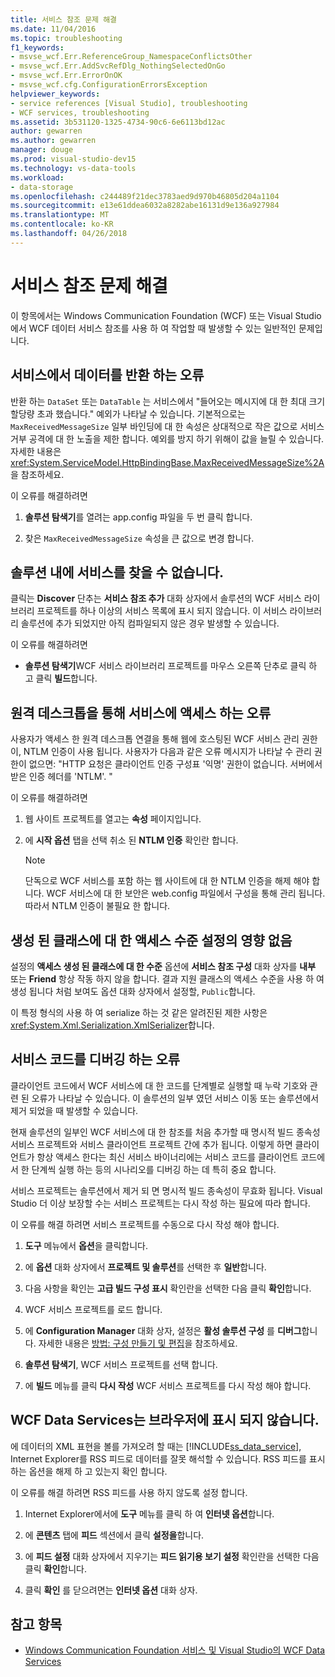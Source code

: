 ```yaml
---
title: 서비스 참조 문제 해결
ms.date: 11/04/2016
ms.topic: troubleshooting
f1_keywords:
- msvse_wcf.Err.ReferenceGroup_NamespaceConflictsOther
- msvse_wcf.Err.AddSvcRefDlg_NothingSelectedOnGo
- msvse_wcf.Err.ErrorOnOK
- msvse_wcf.cfg.ConfigurationErrorsException
helpviewer_keywords:
- service references [Visual Studio], troubleshooting
- WCF services, troubleshooting
ms.assetid: 3b531120-1325-4734-90c6-6e6113bd12ac
author: gewarren
ms.author: gewarren
manager: douge
ms.prod: visual-studio-dev15
ms.technology: vs-data-tools
ms.workload:
- data-storage
ms.openlocfilehash: c244489f21dec3783aed9d970b46805d204a1104
ms.sourcegitcommit: e13e61ddea6032a8282abe16131d9e136a927984
ms.translationtype: MT
ms.contentlocale: ko-KR
ms.lasthandoff: 04/26/2018
---
```

# <a name="troubleshoot-service-references"></a>서비스 참조 문제 해결

이 항목에서는 Windows Communication Foundation (WCF) 또는 Visual Studio에서 WCF 데이터 서비스 참조를 사용 하 여 작업할 때 발생할 수 있는 일반적인 문제입니다.

## <a name="error-returning-data-from-a-service"></a>서비스에서 데이터를 반환 하는 오류

반환 하는 `DataSet` 또는 `DataTable` 는 서비스에서 "들어오는 메시지에 대 한 최대 크기 할당량 초과 했습니다." 예외가 나타날 수 있습니다. 기본적으로는 `MaxReceivedMessageSize` 일부 바인딩에 대 한 속성은 상대적으로 작은 값으로 서비스 거부 공격에 대 한 노출을 제한 합니다. 예외를 방지 하기 위해이 값을 늘릴 수 있습니다. 자세한 내용은 <xref:System.ServiceModel.HttpBindingBase.MaxReceivedMessageSize%2A>을 참조하세요.

이 오류를 해결하려면

1.  **솔루션 탐색기**를 열려는 app.config 파일을 두 번 클릭 합니다.

2.  찾은 `MaxReceivedMessageSize` 속성을 큰 값으로 변경 합니다.

## <a name="cannot-find-a-service-in-my-solution"></a>솔루션 내에 서비스를 찾을 수 없습니다.

클릭는 **Discover** 단추는 **서비스 참조 추가** 대화 상자에서 솔루션의 WCF 서비스 라이브러리 프로젝트를 하나 이상의 서비스 목록에 표시 되지 않습니다. 이 서비스 라이브러리 솔루션에 추가 되었지만 아직 컴파일되지 않은 경우 발생할 수 있습니다.

이 오류를 해결하려면

-   **솔루션 탐색기**WCF 서비스 라이브러리 프로젝트를 마우스 오른쪽 단추로 클릭 하 고 클릭 **빌드**합니다.

## <a name="error-accessing-a-service-over-a-remote-desktop"></a>원격 데스크톱을 통해 서비스에 액세스 하는 오류

사용자가 액세스 한 원격 데스크톱 연결을 통해 웹에 호스팅된 WCF 서비스 관리 권한이, NTLM 인증이 사용 됩니다. 사용자가 다음과 같은 오류 메시지가 나타날 수 관리 권한이 없으면: "HTTP 요청은 클라이언트 인증 구성표 '익명' 권한이 없습니다. 서버에서 받은 인증 헤더를 'NTLM'. "

이 오류를 해결하려면

1.  웹 사이트 프로젝트를 열고는 **속성** 페이지입니다.

2.  에 **시작 옵션** 탭을 선택 취소 된 **NTLM 인증** 확인란 합니다.

    > [!NOTE]
    > 단독으로 WCF 서비스를 포함 하는 웹 사이트에 대 한 NTLM 인증을 해제 해야 합니다. WCF 서비스에 대 한 보안은 web.config 파일에서 구성을 통해 관리 됩니다. 따라서 NTLM 인증이 불필요 한 합니다.

## <a name="access-level-for-generated-classes-setting-has-no-effect"></a>생성 된 클래스에 대 한 액세스 수준 설정의 영향 없음

설정의 **액세스 생성 된 클래스에 대 한 수준** 옵션에 **서비스 참조 구성** 대화 상자를 **내부** 또는 **Friend** 항상 작동 하지 않을 합니다. 결과 지원 클래스의 액세스 수준을 사용 하 여 생성 됩니다 처럼 보여도 옵션 대화 상자에서 설정할, `Public`합니다.

이 특정 형식의 사용 하 여 serialize 하는 것 같은 알려진된 제한 사항은 <xref:System.Xml.Serialization.XmlSerializer>합니다.

## <a name="error-debugging-service-code"></a>서비스 코드를 디버깅 하는 오류

클라이언트 코드에서 WCF 서비스에 대 한 코드를 단계별로 실행할 때 누락 기호와 관련 된 오류가 나타날 수 있습니다. 이 솔루션의 일부 였던 서비스 이동 또는 솔루션에서 제거 되었을 때 발생할 수 있습니다.

현재 솔루션의 일부인 WCF 서비스에 대 한 참조를 처음 추가할 때 명시적 빌드 종속성 서비스 프로젝트와 서비스 클라이언트 프로젝트 간에 추가 됩니다. 이렇게 하면 클라이언트가 항상 액세스 한다는 최신 서비스 바이너리에는 서비스 코드를 클라이언트 코드에서 한 단계씩 실행 하는 등의 시나리오를 디버깅 하는 데 특히 중요 합니다.

서비스 프로젝트는 솔루션에서 제거 되 면 명시적 빌드 종속성이 무효화 됩니다. Visual Studio 더 이상 보장할 수는 서비스 프로젝트는 다시 작성 하는 필요에 따라 합니다.

이 오류를 해결 하려면 서비스 프로젝트를 수동으로 다시 작성 해야 합니다.

1.  **도구** 메뉴에서 **옵션**을 클릭합니다.

2.  에 **옵션** 대화 상자에서 **프로젝트 및 솔루션**를 선택한 후 **일반**합니다.

3.  다음 사항을 확인는 **고급 빌드 구성 표시** 확인란을 선택한 다음 클릭 **확인**합니다.

4.  WCF 서비스 프로젝트를 로드 합니다.

5.  에 **Configuration Manager** 대화 상자, 설정은 **활성 솔루션 구성** 를 **디버그**합니다. 자세한 내용은 [방법: 구성 만들기 및 편집](../ide/how-to-create-and-edit-configurations.md)을 참조하세요.

6.  **솔루션 탐색기**, WCF 서비스 프로젝트를 선택 합니다.

7.  에 **빌드** 메뉴를 클릭 **다시 작성** WCF 서비스 프로젝트를 다시 작성 해야 합니다.

## <a name="wcf-data-services-do-not-display-in-the-browser"></a>WCF Data Services는 브라우저에 표시 되지 않습니다.

에 데이터의 XML 표현을 볼를 가져오려 할 때는 [!INCLUDE[ss_data_service](../data-tools/includes/ss_data_service_md.md)], Internet Explorer를 RSS 피드로 데이터를 잘못 해석할 수 있습니다. RSS 피드를 표시 하는 옵션을 해제 하 고 있는지 확인 합니다.

이 오류를 해결 하려면 RSS 피드를 사용 하지 않도록 설정 합니다.

1.  Internet Explorer에서에 **도구** 메뉴를 클릭 하 여 **인터넷 옵션**합니다.

2.  에 **콘텐츠** 탭에 **피드** 섹션에서 클릭 **설정을**합니다.

3.  에 **피드 설정** 대화 상자에서 지우기는 **피드 읽기용 보기 설정** 확인란을 선택한 다음 클릭 **확인**합니다.

4.  클릭 **확인** 를 닫으려면는 **인터넷 옵션** 대화 상자.

## <a name="see-also"></a>참고 항목

- [Windows Communication Foundation 서비스 및 Visual Studio의 WCF Data Services](../data-tools/windows-communication-foundation-services-and-wcf-data-services-in-visual-studio.md)